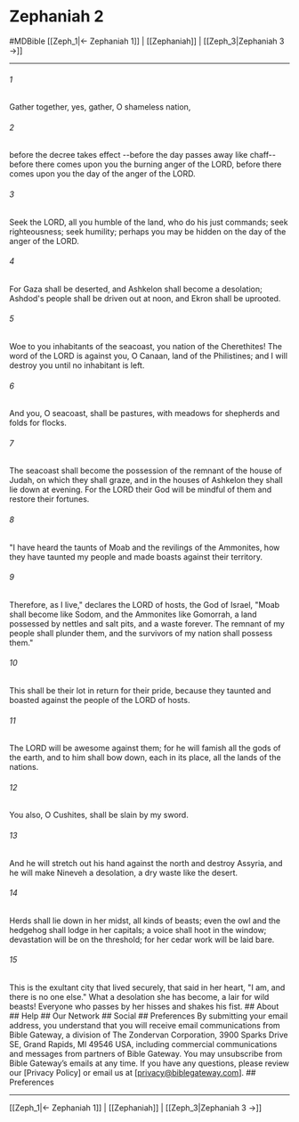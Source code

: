 # Zephaniah 2
#MDBible
[[Zeph_1|← Zephaniah 1]] | [[Zephaniah]] | [[Zeph_3|Zephaniah 3 →]]

***






###### 1 


Gather together, yes, gather, O shameless nation, 





###### 2 


before the decree takes effect --before the day passes away like chaff-- before there comes upon you the burning anger of the LORD, before there comes upon you the day of the anger of the LORD. 





###### 3 


Seek the LORD, all you humble of the land, who do his just commands; seek righteousness; seek humility; perhaps you may be hidden on the day of the anger of the LORD. 





###### 4 


For Gaza shall be deserted, and Ashkelon shall become a desolation; Ashdod's people shall be driven out at noon, and Ekron shall be uprooted. 





###### 5 


Woe to you inhabitants of the seacoast, you nation of the Cherethites! The word of the LORD is against you, O Canaan, land of the Philistines; and I will destroy you until no inhabitant is left. 





###### 6 


And you, O seacoast, shall be pastures, with meadows for shepherds and folds for flocks. 





###### 7 


The seacoast shall become the possession of the remnant of the house of Judah, on which they shall graze, and in the houses of Ashkelon they shall lie down at evening. For the LORD their God will be mindful of them and restore their fortunes. 





###### 8 


"I have heard the taunts of Moab and the revilings of the Ammonites, how they have taunted my people and made boasts against their territory. 





###### 9 


Therefore, as I live," declares the LORD of hosts, the God of Israel, "Moab shall become like Sodom, and the Ammonites like Gomorrah, a land possessed by nettles and salt pits, and a waste forever. The remnant of my people shall plunder them, and the survivors of my nation shall possess them." 





###### 10 


This shall be their lot in return for their pride, because they taunted and boasted against the people of the LORD of hosts. 





###### 11 


The LORD will be awesome against them; for he will famish all the gods of the earth, and to him shall bow down, each in its place, all the lands of the nations. 





###### 12 


You also, O Cushites, shall be slain by my sword. 





###### 13 


And he will stretch out his hand against the north and destroy Assyria, and he will make Nineveh a desolation, a dry waste like the desert. 





###### 14 


Herds shall lie down in her midst, all kinds of beasts; even the owl and the hedgehog shall lodge in her capitals; a voice shall hoot in the window; devastation will be on the threshold; for her cedar work will be laid bare. 





###### 15 


This is the exultant city that lived securely, that said in her heart, "I am, and there is no one else." What a desolation she has become, a lair for wild beasts! Everyone who passes by her hisses and shakes his fist. ## About ## Help ## Our Network ## Social ## Preferences By submitting your email address, you understand that you will receive email communications from Bible Gateway, a division of The Zondervan Corporation, 3900 Sparks Drive SE, Grand Rapids, MI 49546 USA, including commercial communications and messages from partners of Bible Gateway. You may unsubscribe from Bible Gateway&rsquo;s emails at any time. If you have any questions, please review our [Privacy Policy] or email us at [privacy@biblegateway.com]. ## Preferences

***

[[Zeph_1|← Zephaniah 1]] | [[Zephaniah]] | [[Zeph_3|Zephaniah 3 →]]
